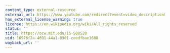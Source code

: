 ```yaml
---
content_type: external-resource
external_url: https://www.youtube.com/redirect?event=video_description&redir_token=QUFFLUhqbDVZUDItZWw3Q01LREhvWV81NG1RU0c3YUc0UXxBQ3Jtc0tsTTU0bGdsdTZGOXVxWVZIMmNwRWRCYjFqdGJRR2xBcU5rQ1lsSXdhcU9Sa2FOMDd2S1ZuM2V3LTNVdjNJWVZXb1E2dFJNdmYyTm4wM254UUJiUFdqMGtGanhpdkFaREhONGlEVEtvS3p2VmZEWVlWZw&q=https%3A%2F%2Focw.mit.edu%2F15-S08S20&v=yIpzVIt1Iuo
has_external_license_warning: true
license: https://en.wikipedia.org/wiki/All_rights_reserved
status: ''
title: https://ocw.mit.edu/15-S08S20
uid: 16976f2a-4691-44a1-8301-ceedfbae1608
wayback_url: ''
---
```


